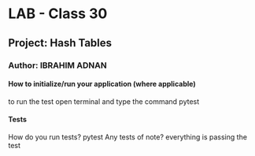 # LAB - Class 30
## Project: Hash Tables
### Author: IBRAHIM ADNAN
#### How to initialize/run your application (where applicable)
to run the test open terminal and type the command pytest

#### Tests
How do you run tests? pytest Any tests of note? everything is passing the test
